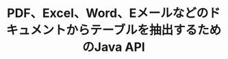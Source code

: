 ---
############################# Static ############################
layout: "auto-gen-gist"
draft: false
path: "ja/parser/java/extract/table/pptm/"
otherformats: DOC DOT DOCX DOCM DOTX DOTM TXT ODT OTT RTF PDF XHTML MHTML MD XML EPUB FB2 CHM XLS XLT XLSX XLSM XLSB XLTX XLTM ODS CSV OTS XLA XLAM PPT PPTX  PPS POT PPSX POTX PPSM ODP OTP PST OST EML EMLX MSG ONE 

############################# Head ############################
head_title: "さまざまなドキュメント（Excel、Word、PDF）からテーブルを抽出するJava API"
head_description: "GroupDocs.Parser Java APIは、PDF、DOCX、PPTX、EML、MSG、XLSX、CSV、ODT、RTF、およびEPUBのドキュメントとページからテーブルを抽出するための完全な機能を提供します。"

############################# Header ############################
title: "PDF、Excel、Word、Eメールなどのドキュメントからテーブルを抽出するためのJava API"
description: "GroupDocs.Parser Java APIを使用すると、ソフトウェアプログラマーは、PDF、DOCX、PPTX、EML、MSG、XLSX、CSV、ODT、RTF、EPUBなどのドキュメントからテーブルを抽出できます。"

######################### Download Button #######################
button:
    enable: true

############################# About ############################
about:
    enable: true
    title: "Java APIを介して人気のあるドキュメントファイル形式からテーブルを抽出する方法は？"
    content: |
     テーブルは、行と列に編成されたセルのグリッドであり、視覚的に魅力的な方法でデータまたは情報をリーダーに効果的に提示するために使用できます。テーブルは、ドキュメント内のデータを整理する上で非常に重要な役割を果たし、情報のグループ化、行または列へのデータの配置、リストの作成、全文のレイアウトの整理、ドキュメント内の画像の配置、データの傾向またはパターンの強調表示など、多くの有用な利点があります。すぐ。 GroupDocs.Parser for Java APIを使用すると、ソフトウェアエンジニアと開発者は、さまざまな種類のドキュメントを処理するための強力なJavaアプリケーションを作成できます。 PDF、Eメール、Eブック、Word（DOC、DOCX）、PowerPoint（PPT、PPTX）、Excel（XLS、XLSX）、Eメール（ EML、MSG）フォーマットおよびその他多数。 Java APIは、ドキュメントからすべてのテーブルまたは特定のテーブルを抽出する、特定のドキュメントのページからテーブルを取得する、テーブルセルデータを抽出する、テーブル行の総数を取得する、など、ドキュメントのテーブル管理に関連するいくつかの重要な機能をサポートしています。列、行の高さの取得、テーブルのデータの印刷など。 

############################# content ############################
steps:
    enable: true
    block:
    - title_left: "Java コードを使用してPPTMドキュメントからテーブルを抽出する "
      content_left: |
       GroupDocs.Parser Java API には、さまざまな種類のドキュメントを処理し、そこからデータを抽出するための完全なサポートが含まれています。 次のJavaコード例は、ソフトウェアプログラマーが数行のコードでPPTMドキュメントからテーブルを抽出する方法を示しています。

      title_right: "PPTM ドキュメントからのテーブルの抽出"
      content_right: |
        * [Parser](https://apireference.groupdocs.com/parser/java/com.groupdocs.parser/Parser) クラスのインスタンスを作成します
        * テーブル抽出がサポートされているかどうかを確認します
        * テーブルのレイアウトを作成します
         *テーブル抽出のオプションを作成します
        * [getTables(options)](https://apireference.groupdocs.com/parser/java/com.groupdocs.parser/Parser#getTables(com.groupdocs.parser.options.PageTableAreaOptions)) メソッドを呼び出して、からテーブルを抽出します。 全てのドキュメント。
        * 行と列を繰り返します
        * テーブルのセルテキストを抽出して印刷する

      gisthash: "dda6d3d4866e63ae1614d86dd847fecd"
      gistfile: "tables_extraction_form_documents.cs"

    - title_left: "PPTM ドキュメントのページからテーブルを抽出する方法"
      content_left: |
       GroupDocs.Parser Java APIを使用すると、コンピュータープログラマーは、わずか数行のJavaコードで PPTM ドキュメントのページからテーブルを抽出できます。 ドキュメントにテーブルが存在するかどうかをチェックしてから、特定のドキュメントページからテーブルを抽出します。 次の例は、Java開発者がPPTMドキュメント内でテーブル抽出を簡単に実行する方法を示しています。 

      title_right: "Java を介してドキュメントのテーブルを抽出する"
      content_right: |
        * [Parser](https://apireference.groupdocs.com/parser/java/com.groupdocs.parser/Parser) クラスのインスタンスを作成します
        * テーブル抽出がサポートされているかどうかを確認します
        * テーブルのレイアウトを作成します
        * ドキュメントページからテーブルを抽出するためのオプションを作成します
        * [getDocumentInfo](https://apireference.groupdocs.com/parser/java/com.groupdocs.parser/Parser#getDocumentInfo()) を介してドキュメント情報を取得します
        * ページの存在についてドキュメントを確認してください
        * ドキュメントページからテーブルを抽出します
        * [getTables(options)](https://apireference.groupdocs.com/parser/java/com.groupdocs.parser/Parser#getTables(com.groupdocs.parser.options.PageTableAreaOptions)) メソッドを呼び出して、からテーブルを抽出します。 全てのドキュメント。
        * テーブル、行、列を繰り返します
        * テーブルのセルテキストを抽出して印刷する
     
      gisthash: "2dc42054bba3abdc297c63f4534281d8"
      gistfile: "tables_extraction_form_documents_page.cs"
      
    - title_left: "システム要求"
      content_left: |
       GroupDocs.Parser for Javaは、すべての主要なプラットフォームとオペレーティングシステムでサポートされています。 Microsoft Word、Excel、PowerPoint、Outlook、OpenOffice、その他50以上の形式でドキュメントを生成できます。 完全なシステム要件ガイドについては、以下のコードを実行する前にシステム要件にアクセスしてください。システムに次の前提条件がインストールされていることを確認してください。
        * オペレーティングシステム：Microsoft Windows、Linux、MacOS
        * Javaバージョンのサポート：J2SE 7.0（1.7）、J2SE 8.0（1.8）以降
        * GroupDocs [Repository](https://repository.groupdocs.com/webapp/#/artifacts/browse/tree/General/repo/com/groupdocs/groupdocs-parser) から最新バージョンのGroupDocs.Assembly Java APIを入手します。
        
      title_right: "GroupDocs.Assemblyを使用する理由"
      content_right: |
        * サポートされているドキュメントのいずれかからプレーンテキストを抽出します。
        * 目次抽出のサポート
        * フォーマットされたテキスト、メタデータ、画像、コンテナ、および添付ファイルを抽出します。
        * ユーザー定義のテンプレートを介して解析するドキュメント。
        * キーワードまたは正規表現を使用してテキストを検索します。
        * 構造化テキスト抽出のサポート
        * サポートされている一部のドキュメント形式の目次を抽出します。
        * PDFドキュメントからフォームデータを解析します。

demos:
    enable: true
        

more_formats:
    enable: true


back_to_top:
    enable: true
---